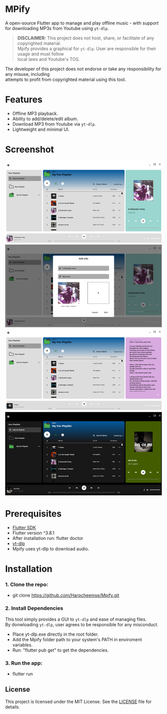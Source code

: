 # MPify
A open-source Flutter app to manage and play offline music - with support for downloading MP3s from Youtube using `yt-dlp`.  

> **DISCLAIMER:** This project does not host, share, or facilitate of any copyrighted material.  
Mpify provides a graphical for `yt-dlp`. User are responsible for their usage and must follow  
local laws and Youtube's TOS.

The developer of this project does not endorse or take any responsibility for any misuse, including  
attempts to profit from copyrighted material using this tool.  

# Features
- Offline MP3 playback.  
- Ability to add/delete/edit album.  
- Download MP3 from Youtube via `yt-dlp`.  
- Lightweight and minimal UI.  
  
# Screenshot  
![MPify UI Preview](/mpify/assets/example_1.png)  
![MPify UI Preview](/mpify/assets/example_2.png)  
![MPify UI Preview](/mpify/assets/example_3.png)  
![MPify UI Preview](/mpify/assets/example_4.png)  
  
# Prerequisites
- [Flutter SDK](https://docs.flutter.dev/get-started/install)  
- Flutter version ^3.8.1  
- After installation run: flutter doctor  
- [yt-dlp](https://github.com/yt-dlp/yt-dlp/releases)  
- Mpify uses yt-dlp to download audio.  
# Installation  
  
### 1. Clone the repo: 
- git clone https://github.com/Harpcheemse/Mpify.git  

### 2. Install Dependencies
This tool simply provides a GUI to `yt-dlp` and ease of managing files.  
By donwloading `yt-dlp`, user agrees to be responsible for any misconduct.  

- Place yt-dlp.exe directly in the root folder.  
- Add the Mpify folder path to your system's PATH in enviroment variables.  
- Run: "flutter pub get" to get the dependencies.

### 3. Run the app: 
- flutter run  
## License  

This project is licensed under the MIT License. See the [LICENSE](LICENSE) file for details.  
